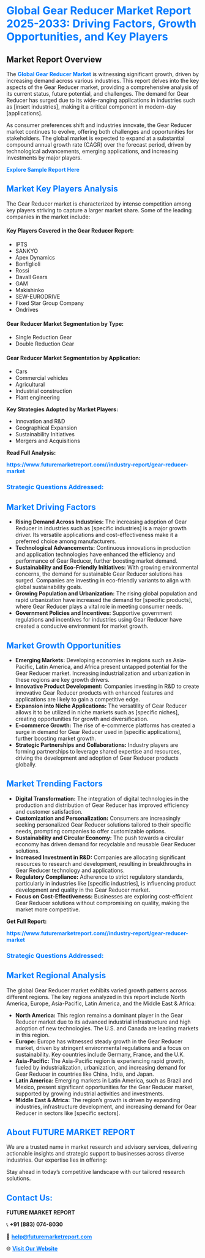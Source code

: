 <h1 style="color: #007BFF;">Global Gear Reducer Market Report 2025-2033: Driving Factors, Growth Opportunities, and Key Players</h1>

<section id="overview">
<h2>Market Report Overview</h2>
<p>The <a href="https://www.futuremarketreport.com//industry-report/gear-reducer-market" style="color: #007BFF; text-decoration: none;"><strong>Global Gear Reducer Market</strong></a> is witnessing significant growth, driven by increasing demand across various industries. This report delves into the key aspects of the Gear Reducer market, providing a comprehensive analysis of its current status, future potential, and challenges. The demand for Gear Reducer has surged due to its wide-ranging applications in industries such as [insert industries], making it a critical component in modern-day [applications].</p>
<p>As consumer preferences shift and industries innovate, the Gear Reducer market continues to evolve, offering both challenges and opportunities for stakeholders. The global market is expected to expand at a substantial compound annual growth rate (CAGR) over the forecast period, driven by technological advancements, emerging applications, and increasing investments by major players.</p>
</section>

<section id="overview">
<p><a href="https://www.futuremarketreport.com//request-sample/reportId=64280" style="color: #007BFF; text-decoration: none;"><strong>Explore Sample Report Here</strong></a></p>
</section>

<section id="key-players">
<h2 style="color: #007BFF;">Market Key Players Analysis</h2>
<p>The Gear Reducer market is characterized by intense competition among key players striving to capture a larger market share. Some of the leading companies in the market include:</p>
<h4>Key Players Covered in the Gear Reducer Report:</h4>
<ul><li>IPTS</li><li>SANKYO</li><li>Apex Dynamics</li><li>Bonfiglioli</li><li>Rossi</li><li>Davall Gears</li><li>GAM</li><li>Makishinko</li><li>SEW-EURODRIVE</li><li>Fixed Star Group Company</li><li>Ondrives</li></ul>
<h4>Gear Reducer Market Segmentation by Type:</h4>
<ul><li>Single Reduction Gear</li><li>Double Reduction Gear</li></ul>

<h4>Gear Reducer Market Segmentation by Application:</h4>
<ul><li>Cars</li><li>Commercial vehicles</li><li>Agricultural</li><li>Industrial construction</li><li>Plant engineering</li></ul>
<p><strong>Key Strategies Adopted by Market Players:</strong></p>
<ul>
<li>Innovation and R&D</li>
<li>Geographical Expansion</li>
<li>Sustainability Initiatives</li>
<li>Mergers and Acquisitions</li>
</ul>
</section>

<section>
<p><strong>Read Full Analysis: </strong></p><a href="https://www.futuremarketreport.com//industry-report/gear-reducer-market" style="color: #007BFF; text-decoration: none;"><strong>https://www.futuremarketreport.com//industry-report/gear-reducer-market</strong></a>
<h3 style="color: #007BFF;">Strategic Questions Addressed:</h3>
</section>

<section id="driving-factors">
<h2 style="color: #007BFF;">Market Driving Factors</h2>
<ul>
<li><strong>Rising Demand Across Industries:</strong> The increasing adoption of Gear Reducer in industries such as [specific industries] is a major growth driver. Its versatile applications and cost-effectiveness make it a preferred choice among manufacturers.</li>
<li><strong>Technological Advancements:</strong> Continuous innovations in production and application technologies have enhanced the efficiency and performance of Gear Reducer, further boosting market demand.</li>
<li><strong>Sustainability and Eco-Friendly Initiatives:</strong> With growing environmental concerns, the demand for sustainable Gear Reducer solutions has surged. Companies are investing in eco-friendly variants to align with global sustainability goals.</li>
<li><strong>Growing Population and Urbanization:</strong> The rising global population and rapid urbanization have increased the demand for [specific products], where Gear Reducer plays a vital role in meeting consumer needs.</li>
<li><strong>Government Policies and Incentives:</strong> Supportive government regulations and incentives for industries using Gear Reducer have created a conducive environment for market growth.</li>
</ul>
</section>

<section id="growth-opportunities">
<h2 style="color: #007BFF;">Market Growth Opportunities</h2>
<ul>
<li><strong>Emerging Markets:</strong> Developing economies in regions such as Asia-Pacific, Latin America, and Africa present untapped potential for the Gear Reducer market. Increasing industrialization and urbanization in these regions are key growth drivers.</li>
<li><strong>Innovative Product Development:</strong> Companies investing in R&D to create innovative Gear Reducer products with enhanced features and applications are likely to gain a competitive edge.</li>
<li><strong>Expansion into Niche Applications:</strong> The versatility of Gear Reducer allows it to be utilized in niche markets such as [specific niches], creating opportunities for growth and diversification.</li>
<li><strong>E-commerce Growth:</strong> The rise of e-commerce platforms has created a surge in demand for Gear Reducer used in [specific applications], further boosting market growth.</li>
<li><strong>Strategic Partnerships and Collaborations:</strong> Industry players are forming partnerships to leverage shared expertise and resources, driving the development and adoption of Gear Reducer products globally.</li>
</ul>
</section>

<section id="trending-factors">
<h2 style="color: #007BFF;">Market Trending Factors</h2>
<ul>
<li><strong>Digital Transformation:</strong> The integration of digital technologies in the production and distribution of Gear Reducer has improved efficiency and customer satisfaction.</li>
<li><strong>Customization and Personalization:</strong> Consumers are increasingly seeking personalized Gear Reducer solutions tailored to their specific needs, prompting companies to offer customizable options.</li>
<li><strong>Sustainability and Circular Economy:</strong> The push towards a circular economy has driven demand for recyclable and reusable Gear Reducer solutions.</li>
<li><strong>Increased Investment in R&D:</strong> Companies are allocating significant resources to research and development, resulting in breakthroughs in Gear Reducer technology and applications.</li>
<li><strong>Regulatory Compliance:</strong> Adherence to strict regulatory standards, particularly in industries like [specific industries], is influencing product development and quality in the Gear Reducer market.</li>
<li><strong>Focus on Cost-Effectiveness:</strong> Businesses are exploring cost-efficient Gear Reducer solutions without compromising on quality, making the market more competitive.</li>
</ul>
</section>

<section>
<p><strong>Get Full Report: </strong></p><a href="https://www.futuremarketreport.com//industry-report/gear-reducer-market" style="color: #007BFF; text-decoration: none;"><strong>https://www.futuremarketreport.com//industry-report/gear-reducer-market</strong></a>
<h3 style="color: #007BFF;">Strategic Questions Addressed:</h3>
</section>


<section id="regional-analysis">
<h2 style="color: #007BFF;">Market Regional Analysis</h2>
<p>The global Gear Reducer market exhibits varied growth patterns across different regions. The key regions analyzed in this report include North America, Europe, Asia-Pacific, Latin America, and the Middle East & Africa:</p>
<ul>
<li><strong>North America:</strong> This region remains a dominant player in the Gear Reducer market due to its advanced industrial infrastructure and high adoption of new technologies. The U.S. and Canada are leading markets in this region.</li>
<li><strong>Europe:</strong> Europe has witnessed steady growth in the Gear Reducer market, driven by stringent environmental regulations and a focus on sustainability. Key countries include Germany, France, and the U.K.</li>
<li><strong>Asia-Pacific:</strong> The Asia-Pacific region is experiencing rapid growth, fueled by industrialization, urbanization, and increasing demand for Gear Reducer in countries like China, India, and Japan.</li>
<li><strong>Latin America:</strong> Emerging markets in Latin America, such as Brazil and Mexico, present significant opportunities for the Gear Reducer market, supported by growing industrial activities and investments.</li>
<li><strong>Middle East & Africa:</strong> The region’s growth is driven by expanding industries, infrastructure development, and increasing demand for Gear Reducer in sectors like [specific sectors].</li>
</ul>
</section>

<footer>
<h2 style="color: #007BFF;">About FUTURE MARKET REPORT</h2>
<p>We are a trusted name in market research and advisory services, delivering actionable insights and strategic support to businesses across diverse industries. Our expertise lies in offering:</p>

<p>Stay ahead in today’s competitive landscape with our tailored research solutions.</p>

<h2 style="color: #007BFF;">Contact Us:</h2>
<p><strong>FUTURE MARKET REPORT</strong></p>
<p>📞 <strong>+91 (883) 074-8030</strong></p>
<p>📧 <strong><a href="mailto:help@futuremarketreport.com" style="color: #007BFF;">help@futuremarketreport.com</a></strong></p>
<p>🌐 <strong><a href="https://www.futuremarketreport.com/" style="color: #007BFF;">Visit Our Website</a></strong></p>
</footer>
